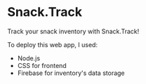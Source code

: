 # Snack.Track

Track your snack inventory with Snack.Track!

To deploy this web app, I used:
- Node.js
- CSS for frontend
- Firebase for inventory's data storage
